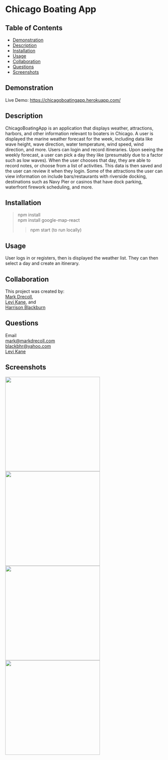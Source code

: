 # Chicago Boating App
  ## Table of Contents
   - [Demonstration](#Demonstration)
   - [Description](#Description)
   - [Installation](#Installation)
   - [Usage](#Usage)
   - [Collaboration](#Collaboration)
   - [Questions](#Questions)
   - [Screenshots](#Screenshots)
  
  ## Demonstration
  Live Demo: https://chicagoboatingapp.herokuapp.com/

  ## Description
  ChicagoBoatingApp is an application that displays weather, attractions, harbors, and other information relevant to boaters in Chicago. A user is displayed the marine weather forecast for the week, including data like wave height, wave direction, water temperature, wind speed, wind direction, and more. Users can login and record itineraries. Upon seeing the weekly forecast, a user can pick a day they like (presumably due to a factor such as low waves). When the user chooses that day, they are able to record notes, or choose from a list of activities. This data is then saved and the user can review it when they login. Some of the attractions the user can view information on include bars/restaurants with riverside docking, destinations such as Navy Pier or casinos that have dock parking, waterfront firework scheduling, and more.

  ## Installation
  >npm install  
  >npm install google-map-react
  > >npm start
  (to run locally)

  ## Usage
  User logs in or registers, then is displayed the weather list. They can then select a day and create an itinerary.

  ## Collaboration
  This project was created by:  
  [Mark Drecoll](https://github.com/markdrecoll),  
  [Levi Kane](https://github.com/levickane), and  
  [Harrison Blackburn](https://github.com/harrisonblackburn)

  ## Questions
  Email  
  mark@markdrecoll.com  
  blackbhr@yahoo.com  
  [Levi Kane](https://github.com/levickane)
  
  ## Screenshots
  <img src="https://user-images.githubusercontent.com/77694281/121937189-08752d80-cd10-11eb-8ad6-8bacc1b24dbc.PNG" width="300px" height="300px">
  <img src="https://user-images.githubusercontent.com/77694281/121936245-08c0f900-cd0f-11eb-95a4-d25483223b75.PNG" width="300px" height="300px">
  <img src="https://user-images.githubusercontent.com/77694281/121936250-09f22600-cd0f-11eb-8458-5028b421138d.PNG" width="300px" height="300px">
  <img src="https://user-images.githubusercontent.com/77694281/121937196-09a65a80-cd10-11eb-911e-6376617441db.PNG" width="300px" height="300px">



